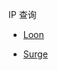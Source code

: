IP 查询

- [Loon](https://raw.githubusercontent.com/Keywos/rule/main/script/netisp/netisp.plugin)

- [Surge](https://raw.githubusercontent.com/Keywos/rule/main/script/netisp/netisp.sgmodule)
